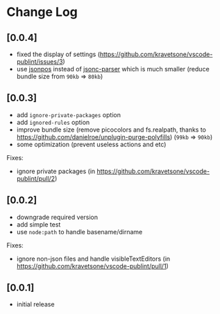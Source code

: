 # Change Log

## [0.0.4]

-   fixed the display of settings (https://github.com/kravetsone/vscode-publint/issues/3)
-   use [jsonpos](https://github.com/grantila/jsonpos) instead of [jsonc-parser](https://www.npmjs.com/package/jsonc-parser?activeTab=readme) which is much smaller (reduce bundle size from `90kb` => `80kb`)

## [0.0.3]

-   add `ignore-private-packages` option
-   add `ignored-rules` option
-   improve bundle size (remove picocolors and fs.realpath, thanks to https://github.com/danielroe/unplugin-purge-polyfills) (`99kb` => `90kb`)
-   some optimization (prevent useless actions and etc)

Fixes:

-   ignore private packages (in https://github.com/kravetsone/vscode-publint/pull/2)

## [0.0.2]

-   downgrade required version
-   add simple test
-   use `node:path` to handle basename/dirname

Fixes:

-   ignore non-json files and handle visibleTextEditors (in https://github.com/kravetsone/vscode-publint/pull/1)

## [0.0.1]

-   initial release
